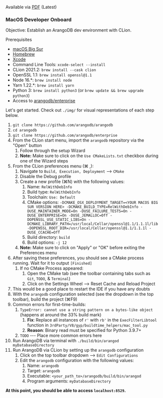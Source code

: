 Available via [PDF](https://github.com/aMahanna/arangodb-macos-onboard/blob/main/arangodb-macos-onboard.pdf) (Latest)

### MacOS Developer Onboard

Objective: Establish an ArangoDB dev environment with CLion.

Prerequisites
- [macOS Big Sur](https://apps.apple.com/ca/app/macos-big-sur/id1526878132?mt=12)
- [Homebrew](https://brew.sh/)
- [Xcode](https://apps.apple.com/ca/app/xcode/id497799835?mt=12)
- Command Line Tools: `xcode-select --install`
- CLion 2021.2: `brew install --cask clion`
- OpenSSL 1.1: `brew install openssl@1.1`
- Node 16.*: `brew install node`
- Yarn 1.22.*: `brew install yarn`
- Python 3: `brew install python3` (or `brew update && brew upgrade python3`)
- Access to [arangodb/enterprise](https://github.com/arangodb/enterprise)

Let's get started. Check out `./img/` for visual representations of each step below.

1. `git clone https://github.com/arangodb/arangodb`
2. `cd arangodb`
3. `git clone https://github.com/arangodb/enterprise`
4. From the CLion start menu, import the `arangodb` repository via the "Open" button
   1. Follow through the setup Wizard
   2. **Note:** Make sure to click on the `Use CMakeLists.txt` checkbox during one of the Wizard steps
5. From the CLion preferences menu (⌘ ,):
   1. Navigate to `Build, Execution, Deployment` --> `CMake`
   2. Disable the Debug profile
   3. Create a new profile (⌘N) with the following values:
      1. Name: `RelWithDebInfo`
      2. Build type: `RelWithDebInfo`
      3. Toolchain: `Use: Default`
      4. CMake options: ```-DCMAKE_OSX_DEPLOYMENT_TARGET=<YOUR MACOS BIG SUR VERSION HERE> -DCMAKE_BUILD_TYPE=RelWithDebInfo -DUSE_MAINTAINER_MODE=On -DUSE_FAILURE_TESTS=On -DUSE_ENTERPRISE=On -DUSE_JEMALLOC=Off -DOPENSSL_USE_STATIC_LIBS=On -DCMAKE_LIBRARY_PATH=/usr/local/Cellar/openssl@1.1/1.1.1l/lib -DOPENSSL_ROOT_DIR=/usr/local/Cellar/openssl@1.1/1.1.1l -DUSE_CCACHE=Off```
      5. Build directory: `build`
      6. Build options: `-j 12`
   4. **Note:** Make sure to click on "Apply" or "OK" before exiting the Preferences menu
6. After saving these preferences, you should see a CMake process running. Wait for it to output `[Finished]`
   1. If no CMake Process appeared:
      1. Open the CMake tab (see the toolbar containing tabs such as `Git`, `TODO`, & `Terminal`)
      2. Click on the Settings Wheel --> Reset Cache and Reload Project
7. This would be a good place to restart the IDE if you have any doubts
8. With the `arangodb` configuration selected (see the dropdown in the top toolbar), build the project (⌘F9)
9. Common errors for first-time-builds:
   1. `TypeError: cannot use a string pattern on a bytes-like object` (happens at around the 33% build mark)
      1. **Fix**: Replace all instances of `r'` with `rb'` in the `ExecFilterLibtool` function in `3rdParty/V8/gyp/buildtime_helpers/mac_tool.py`
      2. **Reason**: Binary read must be specified for Python 3.9.7+
   2. `TODO` --- Place more common errors here
10. Run ArangoDB via terminal with `./build/bin/arangod myDatabaseDirectory`
11. Run ArangoDB via CLion by setting up the `arangodb` configuration
    1. Click on the top toolbar dropdown --> `Edit Configurations`
    2. Edit the `arangodb` configuration with the following values:
       1. Name: `arangodb`
       2. Target: `arangodb`
       3. Executable: `<your_path_to>/arangodb/build/bin/arangod`
       4. Program arguments: `myDatabaseDirectory`


**At this point, you should be able to access `localhost:8529`.**
